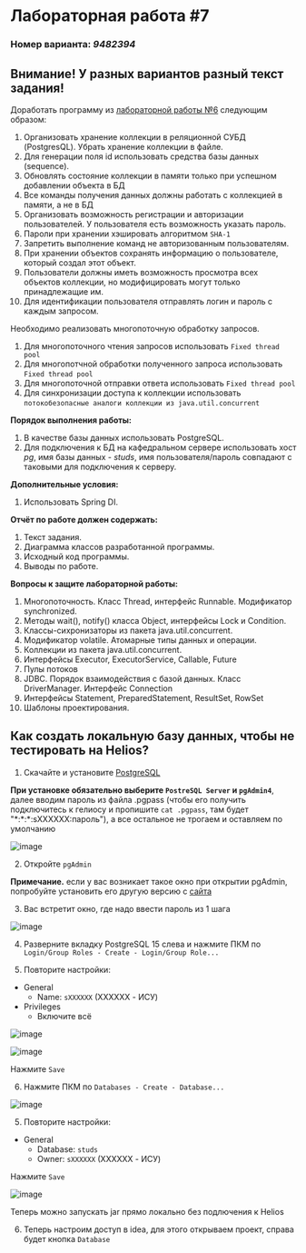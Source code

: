 # Лабораторная работа #7
### Номер варианта: _9482394_

## Внимание! У разных вариантов разный текст задания!
Доработать программу из [лабораторной работы №6](https://github.com/VeraKasianenko/Programming_2_term_SE/tree/main/lab6) следующим образом:
1. Организовать хранение коллекции в реляционной СУБД (PostgresQL). Убрать хранение коллекции в файле.
2. Для генерации поля id использовать средства базы данных (sequence).
3. Обновлять состояние коллекции в памяти только при успешном добавлении объекта в БД
4. Все команды получения данных должны работать с коллекцией в памяти, а не в БД
5. Организовать возможность регистрации и авторизации пользователей. У пользователя есть возможность указать пароль.
6. Пароли при хранении хэшировать алгоритмом `SHA-1`
7. Запретить выполнение команд не авторизованным пользователям.
8. При хранении объектов сохранять информацию о пользователе, который создал этот объект.
9. Пользователи должны иметь возможность просмотра всех объектов коллекции, но модифицировать могут только принадлежащие им.
10. Для идентификации пользователя отправлять логин и пароль с каждым запросом.

Необходимо реализовать многопоточную обработку запросов.
1. Для многопоточного чтения запросов использовать `Fixed thread pool`
2. Для многопотчной обработки полученного запроса использовать `Fixed thread pool`
3. Для многопоточной отправки ответа использовать `Fixed thread pool`
4. Для синхронизации доступа к коллекции использовать `потокобезопасные аналоги коллекции из java.util.concurrent`
   
**Порядок выполнения работы:**
1. В качестве базы данных использовать PostgreSQL.
2. Для подключения к БД на кафедральном сервере использовать хост _pg_, имя базы данных - _studs_, имя пользователя/пароль совпадают с таковыми для подключения к серверу.

**Дополнительные условия:**
1. Использовать Spring DI.

**Отчёт по работе должен содержать:**
1. Текст задания. 
2. Диаграмма классов разработанной программы. 
3. Исходный код программы. 
4. Выводы по работе.

**Вопросы к защите лабораторной работы:**
1. Многопоточность. Класс Thread, интерфейс Runnable. Модификатор synchronized. 
2. Методы wait(), notify() класса Object, интерфейсы Lock и Condition. 
3. Классы-сихронизаторы из пакета java.util.concurrent. 
4. Модификатор volatile. Атомарные типы данных и операции. 
5. Коллекции из пакета java.util.concurrent. 
6. Интерфейсы Executor, ExecutorService, Callable, Future 
7. Пулы потоков 
8. JDBC. Порядок взаимодействия с базой данных. Класс DriverManager. Интерфейс Connection 
9. Интерфейсы Statement, PreparedStatement, ResultSet, RowSet 
10. Шаблоны проектирования.

## Как создать локальную базу данных, чтобы не тестировать на Helios?
1. Скачайте и установите [PostgreSQL](https://www.enterprisedb.com/downloads/postgres-postgresql-downloads)

**При установке обязательно выберите `PostreSQL Server` и `pgAdmin4`**, далее вводим пароль из файла .pgpass (чтобы его получить подключитесь к гелиосу и пропишите `cat .pgpass`, там будет "\*:\*:\*\:sXXXXXX:пароль"), а все остальное не трогаем и оставляем по умолчанию

![image](https://github.com/VeraKasianenko/Programming_2_term_SE/assets/112972833/f50d02c4-7d82-4b52-bc16-2a66cee7c3a8)

2. Откройте `pgAdmin`

**Примечание.** если у вас возникает такое окно при открытии pgAdmin, попробуйте установить его другую версию с [сайта](https://www.pgadmin.org/download/)

3. Вас встретит окно, где надо ввести пароль из 1 шага

![image](https://github.com/VeraKasianenko/Programming_2_term_SE/assets/112972833/a89d6641-9cbf-4c0a-b7c7-63349c3762df)

4. Разверните вкладку PostgreSQL 15 слева и нажмите ПКМ по `Login/Group Roles - Create - Login/Group Role...`

5. Повторите настройки:
- General
   - Name: `sXXXXXX` (XXXXXX - ИСУ)
- Privileges
   - Включите всё

![image](https://github.com/VeraKasianenko/Programming_2_term_SE/assets/112972833/5e9204fc-aa11-4ba1-86b1-080dbeb37d53)

![image](https://github.com/VeraKasianenko/Programming_2_term_SE/assets/112972833/baa241e3-3bb3-4429-9898-faa3461dbd38)

Нажмите `Save`

6. Нажмите ПКМ по `Databases - Create - Database...`

![image](https://github.com/VeraKasianenko/Programming_2_term_SE/assets/112972833/6956edb4-f2e4-4053-8b75-ef92313fc3eb)

5. Повторите настройки:
- General
   - Database: `studs`
   - Owner: `sXXXXXX` (XXXXXX - ИСУ)

Нажмите `Save`

![image](https://github.com/VeraKasianenko/Programming_2_term_SE/assets/112972833/765e3dd6-be48-43ca-82c9-96c326200e0e)

Теперь можно запускать jar прямо локально без подлючения к Helios

6. Теперь настроим доступ в idea, для этого открываем проект, справа будет кнопка `Database`


